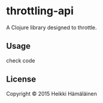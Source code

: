 # throttling-api

A Clojure library designed to throttle.

## Usage

check code

## License

Copyright © 2015 Heikki Hämäläinen